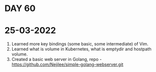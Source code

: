# DAY 60
# 25-03-2022 
1. Learned more key bindings (some basic, some intermediate) of Vim.
2. Learned what is volume in Kubernetes, what is emptydir and hostpath volume.
3. Created a basic web server in Golang, repo - https://github.com/Nejilee/simple-golang-webserver.git
